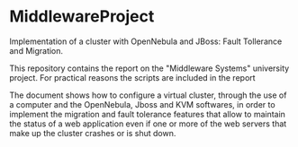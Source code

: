 # MiddlewareProject
Implementation of a cluster with OpenNebula and JBoss: Fault Tollerance and Migration.


This repository contains the report on the "Middleware Systems" university project. For practical reasons the scripts are included in the report


The document shows how to configure a virtual cluster, through the use of a computer and the OpenNebula, Jboss and KVM softwares, in order to implement the migration and fault tolerance features that allow to maintain the status of a web application even if one or more of the web servers that make up the cluster crashes or is shut down.
